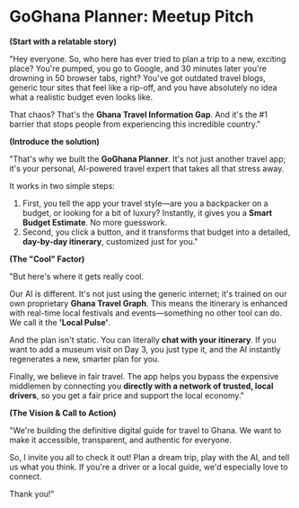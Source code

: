 # GoGhana Planner: Meetup Pitch

**(Start with a relatable story)**

"Hey everyone. So, who here has ever tried to plan a trip to a new, exciting place? You're pumped, you go to Google, and 30 minutes later you're drowning in 50 browser tabs, right? You've got outdated travel blogs, generic tour sites that feel like a rip-off, and you have absolutely no idea what a realistic budget even looks like.

That chaos? That's the **Ghana Travel Information Gap**. And it's the #1 barrier that stops people from experiencing this incredible country."

**(Introduce the solution)**

"That's why we built the **GoGhana Planner**. It's not just another travel app; it's your personal, AI-powered travel expert that takes all that stress away.

It works in two simple steps:

1.  First, you tell the app your travel style—are you a backpacker on a budget, or looking for a bit of luxury? Instantly, it gives you a **Smart Budget Estimate**. No more guesswork.
2.  Second, you click a button, and it transforms that budget into a detailed, **day-by-day itinerary**, customized just for you."

**(The "Cool" Factor)**

"But here's where it gets really cool.

Our AI is different. It's not just using the generic internet; it's trained on our own proprietary **Ghana Travel Graph**. This means the itinerary is enhanced with real-time local festivals and events—something no other tool can do. We call it the **'Local Pulse'**.

And the plan isn't static. You can literally **chat with your itinerary**. If you want to add a museum visit on Day 3, you just type it, and the AI instantly regenerates a new, smarter plan for you.

Finally, we believe in fair travel. The app helps you bypass the expensive middlemen by connecting you **directly with a network of trusted, local drivers**, so you get a fair price and support the local economy."

**(The Vision & Call to Action)**

"We're building the definitive digital guide for travel to Ghana. We want to make it accessible, transparent, and authentic for everyone.

So, I invite you all to check it out! Plan a dream trip, play with the AI, and tell us what you think. If you're a driver or a local guide, we'd especially love to connect.

Thank you!"
